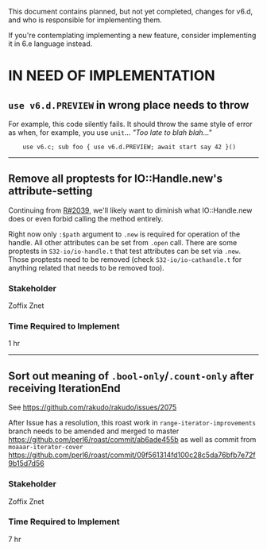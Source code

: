 
This document contains planned, but not yet completed, changes for v6.d, and who is responsible for implementing them.

If you're contemplating implementing a new feature, consider implementing it in 6.e language instead.


# IN NEED OF IMPLEMENTATION

## `use v6.d.PREVIEW` in wrong place needs to throw

For example, this code silently fails. It should throw the same style of
error as when, for example, you use `unit`... *"Too late to blah blah..."*

```perl6
    use v6.c; sub foo { use v6.d.PREVIEW; await start say 42 }()
```

-----------------------------------------------------------------

## Remove all proptests for IO::Handle.new's attribute-setting

Continuing from [R#2039](https://github.com/rakudo/rakudo/issues/2039),
we'll likely want to diminish what IO::Handle.new does or even forbid
calling the method entirely.

Right now only `:$path` argument to `.new` is required for operation
of the handle. All other attributes can be set from `.open` call. There
are some proptests in `S32-io/io-handle.t` that test attributes can be
set via `.new`. Those proptests need to be removed (check `S32-io/io-cathandle.t`
for anything related that needs to be removed too).

### Stakeholder

Zoffix Znet

### Time Required to Implement

1 hr

----------------------------------------------------------------------

## Sort out meaning of `.bool-only`/`.count-only` after receiving IterationEnd

See https://github.com/rakudo/rakudo/issues/2075

After Issue has a resolution, this roast work in `range-iterator-improvements`
branch needs to be amended and merged to master https://github.com/perl6/roast/commit/ab6ade455b
as well as commit from `moaaar-iterator-cover` https://github.com/perl6/roast/commit/09f561314fd100c28c5da76bfb7e72f9b15d7d56

### Stakeholder

Zoffix Znet

### Time Required to Implement

7 hr
